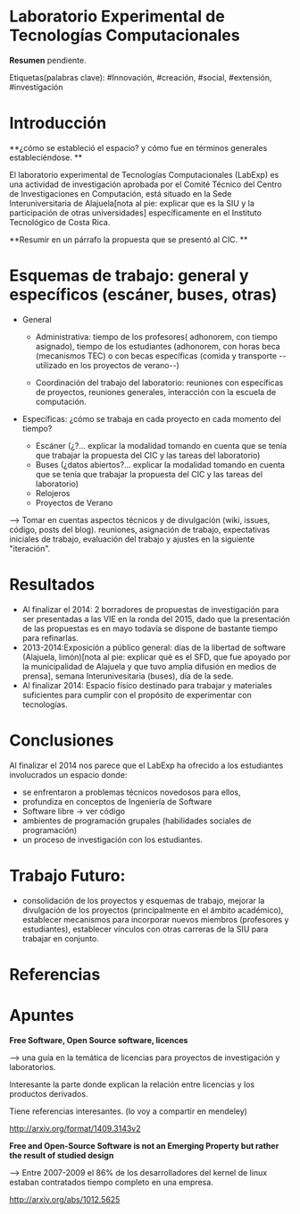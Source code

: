 Laboratorio Experimental de Tecnologías Computacionales
=

**Resumen** pendiente. 


Etiquetas(palabras clave): #Innovación, #creación, #social, #extensión, #investigación


Introducción
==

**¿cómo se estableció el espacio? y cómo fue en términos generales estableciéndose. **

El laboratorio experimental de Tecnologías Computacionales (LabExp) es una actividad de investigación aprobada por el Comité Técnico del Centro de Investigaciones en Computación, está situado en la Sede Interuniversitaria de Alajuela[nota al pie: explicar que es la SIU y la participación de otras universidades] específicamente en el Instituto Tecnológico de Costa Rica. 

**Resumir en un párrafo la propuesta que se presentó al CIC. **


Esquemas de trabajo: general y específicos (escáner, buses, otras)
==
  
  * General
    * Administrativa: tiempo de los profesores( adhonorem, con tiempo asignado), tiempo de los estudiantes (adhonorem, con horas beca (mecanismos TEC) o con becas específicas (comida y transporte --utilizado en los proyectos de verano--)
    
    * Coordinación del trabajo del laboratorio: reuniones con específicas de proyectos, reuniones generales, interacción con la escuela de computación.
    
  * Específicas: ¿cómo se trabaja en cada proyecto en cada momento del tiempo?
    * Escáner (¿?... explicar la modalidad tomando en cuenta que se tenía que trabajar la propuesta del CIC y las tareas del laboratorio)
    * Buses (¿datos abiertos?... explicar la modalidad tomando en cuenta que se tenía que trabajar la propuesta del CIC y las tareas del laboratorio)
    * Relojeros
    * Proyectos de Verano
  
--> Tomar en cuentas aspectos técnicos y de divulgación (wiki, issues, código, posts del blog).  reuniones, asignación de trabajo, expectativas iniciales de trabajo, evaluación del trabajo y ajustes en la siguiente "iteración". 


Resultados
==
* Al finalizar el 2014: 2 borradores de propuestas de investigación para ser presentadas a las VIE en la ronda del 2015, dado que la presentación de las propuestas es en mayo todavía se dispone de bastante tiempo para refinarlas. 
* 2013-2014:Exposición a público general: días de la libertad de software (Alajuela, limón)[nota al pie: explicar qué es el SFD, que fue apoyado por la municipalidad de Alajuela y que tuvo amplia difusión en medios de prensa], semana Interunivesitaria (buses), día de la sede. 
* Al finalizar 2014: Espacio físico destinado para trabajar y materiales suficientes para cumplir con el propósito de experimentar con tecnologías.  


Conclusiones
==

Al finalizar el 2014 nos parece que el LabExp ha ofrecido a los estudiantes involucrados un espacio donde:

 * se enfrentaron a problemas técnicos novedosos para ellos, 
 * profundiza en conceptos de Ingeniería de Software
 * Software libre -> ver código
 * ambientes de programación grupales (habilidades sociales de programación)
 * un proceso de investigación con los estudiantes.



Trabajo Futuro:
==
* consolidación de los proyectos y esquemas de trabajo, mejorar la divulgación de los proyectos (principalmente en el ámbito académico), establecer mecanismos para incorporar nuevos miembros (profesores y estudiantes), establecer vínculos con otras carreras de la SIU para trabajar en conjunto. 



Referencias
==


Apuntes
==

**Free Software, Open Source software, licences**

--> una guía en la temática de licencias para proyectos de investigación y laboratorios. 

Interesante la parte donde explican la relación entre licencias y los productos derivados. 

Tiene referencias interesantes. (lo voy a compartir en mendeley)

http://arxiv.org/format/1409.3143v2


**Free and Open-Source Software is not an Emerging Property but rather the result of studied design**

--> Entre 2007-2009 el 86% de los desarrolladores del kernel de linux estaban contratados tiempo completo en una empresa. 

http://arxiv.org/abs/1012.5625

